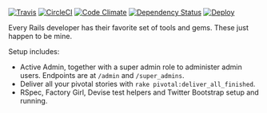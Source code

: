 [![Travis](https://travis-ci.org/tansengming/rails-base.png?branch=develop)](https://travis-ci.org/tansengming/rails-base)
[![CircleCI](https://circleci.com/gh/tansengming/rails-base/tree/develop.svg?style=svg)](https://circleci.com/gh/tansengming/rails-base/tree/develop)
[![Code Climate](https://codeclimate.com/github/tansengming/rails-base.png)](https://codeclimate.com/github/tansengming/rails-base)
[![Dependency Status](https://gemnasium.com/tansengming/rails-base.png)](https://gemnasium.com/tansengming/rails-base)
[![Deploy](https://www.herokucdn.com/deploy/button.png)](https://heroku.com/deploy?template=https://github.com/tansengming/rails-base/tree/develop)

Every Rails developer has their favorite set of tools and gems. These just happen to be mine.

Setup includes:

- Active Admin, together with a super admin role to administer admin users. Endpoints are at  `/admin` and `/super_admins`.
- Deliver all your pivotal stories with `rake pivotal:deliver_all_finished`.
- RSpec, Factory Girl, Devise test helpers and Twitter Bootstrap setup and running.